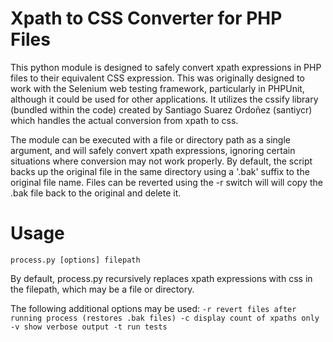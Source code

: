 # Xpath to CSS Converter for PHP Files

This python module is designed to safely convert xpath expressions in PHP files to their equivalent CSS expression.  This was originally designed to work with the Selenium web testing framework, particularly in PHPUnit, although it could be used for other applications.  It utilizes the cssify library (bundled within the code) created by Santiago Suarez Ordoñez (santiycr) which handles the actual conversion from xpath to css.

The module can be executed with a file or directory path as a single argument, and will safely convert xpath expressions, ignoring certain situations where conversion may not work properly.  By default, the script backs up the original file in the same directory using a '.bak' suffix to the original file name.  Files can be reverted using the -r switch will will copy the .bak file back to the original and delete it.

# Usage

``
process.py [options] filepath
``

By default, process.py recursively replaces xpath expressions with css in the filepath, which may be a file or directory.

The following additional options may be used:
``
-r revert files after running process (restores .bak files)
-c display count of xpaths only
-v show verbose output
-t run tests
``


